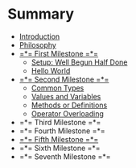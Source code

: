 # Summary

* [Introduction](README.md)
* [Philosophy](philosophy.md)
* [=\*= First Milestone =\*=](first-milestone.md)
  * [Setup: Well Begun Half Done](first-milestone/setup-well-begun-half-done.md)
  * [Hello World](first-milestone/hello-world.md)
* [=\*= Second Milestone =\*=](second-milestone.md)
  * [Common Types](second-milestone/common-types.md)
  * [Values and Variables](second-milestone/values-variables-and-methods.md)
  * [Methods or Definitions](second-milestone/methods.md)
  * [Operator Overloading](second-milestone/operator-overloading.md)
* =\*= Third Milestone =\*=
* =\*= Fourth Milestone =\*=
* [=\*= Fifth Milestone =\*=](fifth-milestone.md)
* =\*= Sixth Milestone =\*=
* =\*= Seventh Milestone =\*=

